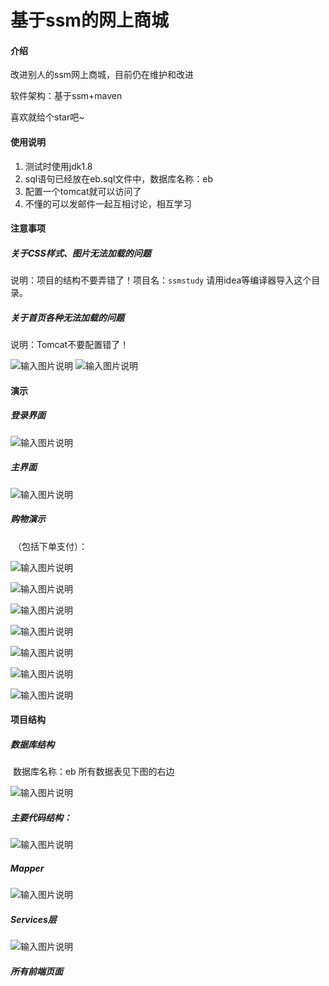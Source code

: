 # 基于ssm的网上商城

#### 介绍

改进别人的ssm网上商城，目前仍在维护和改进

软件架构：基于ssm+maven

喜欢就给个star吧~

#### 使用说明

1.  测试时使用jdk1.8
2.  sql语句已经放在eb.sql文件中，数据库名称：eb
3.  配置一个tomcat就可以访问了
4.  不懂的可以发邮件一起互相讨论，相互学习

#### 注意事项

##### **关于CSS样式、图片无法加载的问题**

说明：项目的结构不要弄错了！项目名：`ssmstudy` 请用idea等编译器导入这个目录。

##### **关于首页各种无法加载的问题**

说明：Tomcat不要配置错了！

![输入图片说明](imgs/image-20210112194723328.png)
![输入图片说明](imgs/image-20210112194745883.png)
#### 演示

#####       登录界面

![输入图片说明](imgs/image-20201120145802713.png)

#####        主界面

![输入图片说明](imgs/clip_image002.jpg)

#####        购物演示

​             （包括下单支付）：

![输入图片说明](imgs/image-20201120150457823.png)

![输入图片说明](imgs/image-20201120150515504.png)

![输入图片说明](imgs/image-20201120150523832.png)

![输入图片说明](imgs/image-20201120150534321.png)

![输入图片说明](imgs/image-20201120150541319.png)

![输入图片说明](imgs/image-20201120150718139.png)

![输入图片说明](imgs/image-20201120150735327.png)

#### 项目结构

#####         数据库结构

​                       数据库名称：eb      所有数据表见下图的右边

![输入图片说明](imgs/image-20201120150840142.png)

#####           主要代码结构：



![输入图片说明](imgs/image-20201120150847899.png)

#####        Mapper

![输入图片说明](imgs/image-20201120150912408.png)

#####        Services层

![输入图片说明](imgs/image-20201120151012647.png)

#####       所有前端页面



